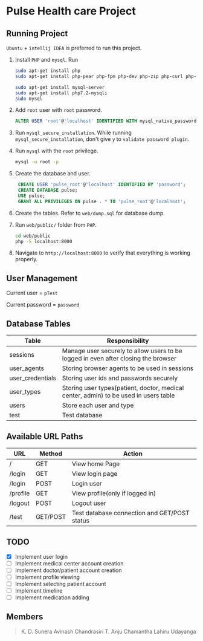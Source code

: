 # Pulse Health care Project

## Running Project

`Ubuntu` + `intellij IDEA` is preferred to run this project.

1. Install `PHP` and `mysql`. Run 

   ```bash
   sudo apt-get install php
   sudo apt-get install php-pear php-fpm php-dev php-zip php-curl php-xmlrpc php-gd php-mysql php-mbstring php-xml libapache2-mod-php
   
   sudo apt-get install mysql-server
   sudo apt-get install php7.2-mysqli
   sudo mysql
   ```

2. Add `root` user with `root` password.

   ```sql
   ALTER USER 'root'@'localhost' IDENTIFIED WITH mysql_native_password BY 'root';
   ```

3. Run `mysql_secure_installation`. While running `mysql_secure_installation`, don't give `y` to `validate password plugin`.

4. Run `mysql` with the `root` privilege.

   ```bash
   mysql -u root -p
   ```

6. Create the database and user.
   
   ```sql
    CREATE USER 'pulse_root'@'localhost' IDENTIFIED BY 'password';
    CREATE DATABASE pulse;
    USE pulse;
    GRANT ALL PRIVILEGES ON pulse . * TO 'pulse_root'@'localhost';
    ```
   
5. Create the tables. Refer to `web/dump.sql` for database dump.

6. Run `web/public/` folder from `PHP`.

    ```bash
    cd web/public
    php -S localhost:8000
    ```

7. Navigate to `http://localhost:8000` to verify that everything is working properly.

## User Management

Current user = `pTest`

Current password = `password`

## Database Tables

| Table            | Responsibility                                               |
| ---------------- | ------------------------------------------------------------ |
| sessions         | Manage user securely to allow users to be logged in even after closing the browser |
| user_agents      | Storing browser agents to be used in sessions                |
| user_credentials | Storing user ids and passwords securely                      |
| user_types       | Storing user types(patient, doctor, medical center, admin) to be used in users table |
| users            | Store each user and type                                     |
| test             | Test database                                                |

## Available URL Paths

| URL      | Method   | Action                                       |
| -------- | -------- | -------------------------------------------- |
| /        | GET      | View home Page                               |
| /login   | GET      | View login page                              |
| /login   | POST     | Login user                                   |
| /profile | GET      | View profile(only if logged in)              |
| /logout  | POST     | Logout user                                  |
| /test    | GET/POST | Test database connection and GET/POST status |

## TODO

- [x] Implement user login
- [ ] Implement medical center account creation
- [ ] Implement doctor/patient account creation
- [ ] Implement profile viewing
- [ ] Implement selecting patient account
- [ ] Implement timeline
- [ ] Implement medication adding

## Members

>  K. D. Sunera Avinash Chandrasiri
>  T. Anju Chamantha
>  Lahiru Udayanga